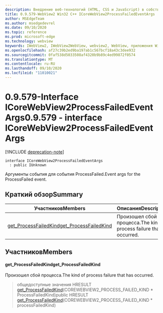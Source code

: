 ```yaml
---
description: Внедрение веб-технологий (HTML, CSS и JavaScript) в собственные приложения с помощью элемента управления Microsoft Edge WebView2
title: 0.9.579-WebView2 Win32 C++ ICoreWebView2ProcessFailedEventArgs
author: MSEdgeTeam
ms.author: msedgedevrel
ms.date: 09/10/2020
ms.topic: reference
ms.prod: microsoft-edge
ms.technology: webview
keywords: IWebView2, IWebView2WebView, webview2, WebView, приложения Win32, Win32, EDGE, ICoreWebView2, ICoreWebView2Controller, управление браузером, EDGE HTML, ICoreWebView2ProcessFailedEventArgs
ms.openlocfilehash: af27c39b2ed9ba197ab1c567bcf18a43c3dee932
ms.sourcegitcommit: 0faf538d5033508af4320b9b89c4ed99872f0574
ms.translationtype: MT
ms.contentlocale: ru-RU
ms.lasthandoff: 09/10/2020
ms.locfileid: "11010021"
---
```

# <span data-ttu-id="95cbf-104">0.9.579-Interface ICoreWebView2ProcessFailedEventArgs</span><span class="sxs-lookup"><span data-stu-id="95cbf-104">0.9.579 - interface ICoreWebView2ProcessFailedEventArgs</span></span> 

[!INCLUDE [deprecation-note](../../includes/deprecation-note.md)]

```
interface ICoreWebView2ProcessFailedEventArgs
  : public IUnknown
```

<span data-ttu-id="95cbf-105">Аргументы события для события ProcessFailed.</span><span class="sxs-lookup"><span data-stu-id="95cbf-105">Event args for the ProcessFailed event.</span></span>

## <span data-ttu-id="95cbf-106">Краткий обзор</span><span class="sxs-lookup"><span data-stu-id="95cbf-106">Summary</span></span>

 <span data-ttu-id="95cbf-107">Участников</span><span class="sxs-lookup"><span data-stu-id="95cbf-107">Members</span></span>                        | <span data-ttu-id="95cbf-108">Описания</span><span class="sxs-lookup"><span data-stu-id="95cbf-108">Descriptions</span></span>
--------------------------------|---------------------------------------------
[<span data-ttu-id="95cbf-109">get_ProcessFailedKind</span><span class="sxs-lookup"><span data-stu-id="95cbf-109">get_ProcessFailedKind</span></span>](#get_processfailedkind) | <span data-ttu-id="95cbf-110">Произошел сбой процесса.</span><span class="sxs-lookup"><span data-stu-id="95cbf-110">The kind of process failure that has occurred.</span></span>

## <span data-ttu-id="95cbf-111">Участников</span><span class="sxs-lookup"><span data-stu-id="95cbf-111">Members</span></span>

#### <span data-ttu-id="95cbf-112">get_ProcessFailedKind</span><span class="sxs-lookup"><span data-stu-id="95cbf-112">get_ProcessFailedKind</span></span> 

<span data-ttu-id="95cbf-113">Произошел сбой процесса.</span><span class="sxs-lookup"><span data-stu-id="95cbf-113">The kind of process failure that has occurred.</span></span>

> <span data-ttu-id="95cbf-114">общедоступные значения HRESULT [get_ProcessFailedKind](#get_processfailedkind)(COREWEBVIEW2_PROCESS_FAILED_KIND \* ProcessFailedKind)</span><span class="sxs-lookup"><span data-stu-id="95cbf-114">public HRESULT [get_ProcessFailedKind](#get_processfailedkind)(COREWEBVIEW2_PROCESS_FAILED_KIND \* processFailedKind)</span></span>

